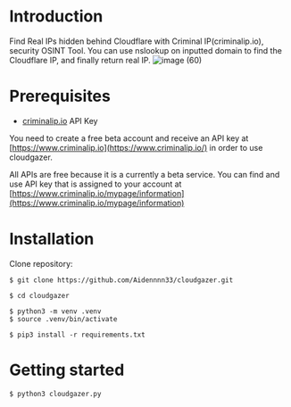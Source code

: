 # Introduction
Find Real IPs hidden behind Cloudflare with Criminal IP(criminalip.io), security OSINT Tool. You can use nslookup on inputted domain to find the Cloudflare IP, and finally return real IP.
![image (60)](https://user-images.githubusercontent.com/120071708/211283578-f5e9970d-9bd7-4d4c-9dd7-1520d6a00624.png)


# Prerequisites  
  * [criminalip.io](https://www.criminalip.io/)  API Key

You need to create a free beta account and receive an API key at  [https://www.criminalip.io](https://www.criminalip.io/)  in order to use cloudgazer.

All APIs are free because it is a currently a beta service. You can find and use API key that is assigned to your account at  [https://www.criminalip.io/mypage/information](https://www.criminalip.io/mypage/information)

  

# Installation  

Clone repository:  

```  
$ git clone https://github.com/Aidennnn33/cloudgazer.git  
```

```  
$ cd cloudgazer 
```

```  
$ python3 -m venv .venv  
$ source .venv/bin/activate  
```

```  
$ pip3 install -r requirements.txt  
```

  

# Getting started  

```
$ python3 cloudgazer.py
```
